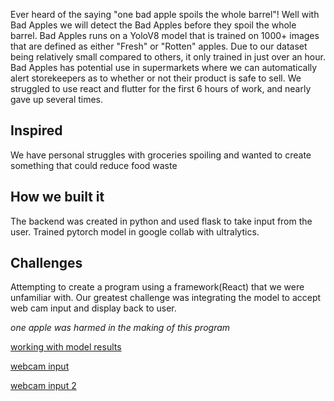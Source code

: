 Ever heard of the saying "one bad apple spoils the whole barrel"! Well with Bad Apples we will detect the Bad Apples before they spoil the whole barrel. Bad Apples runs on a YoloV8 model that is trained on 1000+ images that are defined as either "Fresh" or "Rotten" apples. Due to our dataset being relatively small compared to others, it only trained in just over an hour. Bad Apples has potential use in supermarkets where we can automatically alert storekeepers as to whether or not their product is safe to sell. We struggled to use react and flutter for the first 6 hours of work, and nearly gave up several times.

## Inspired
We have personal struggles with groceries spoiling and wanted to create something that could reduce food waste

## How we built it
The backend was created in python and used flask to take input from the user. Trained pytorch model in google collab with ultralytics.

## Challenges
Attempting to create a program using a framework(React) that we were unfamiliar with. Our greatest challenge was integrating the model to accept web cam input and display back to user.

_one apple was harmed in the making of this program_

[working with model results](https://github.com/niconielsen32/YOLOv8-Class/blob/main/YOLOv8InferenceClass.py)

[webcam input](https://towardsdatascience.com/how-to-display-video-streaming-from-a-webcam-using-flask-7a15e26fbab8)

[webcam input 2](https://stackoverflow.com/questions/54786145/web-cam-in-a-webpage-using-flask-and-python)


